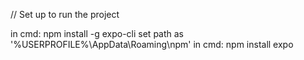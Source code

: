 //  Set up to run the project

in cmd: npm install -g expo-cli
set path as '%USERPROFILE%\AppData\Roaming\npm'
in cmd: npm install expo